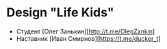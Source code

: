# Design "Life Kids"

* Студент [Олег Занькин][http://t.me/OlegZankin]
* Наставник [Иван Смирнов][https://t.me/ducker_t]
